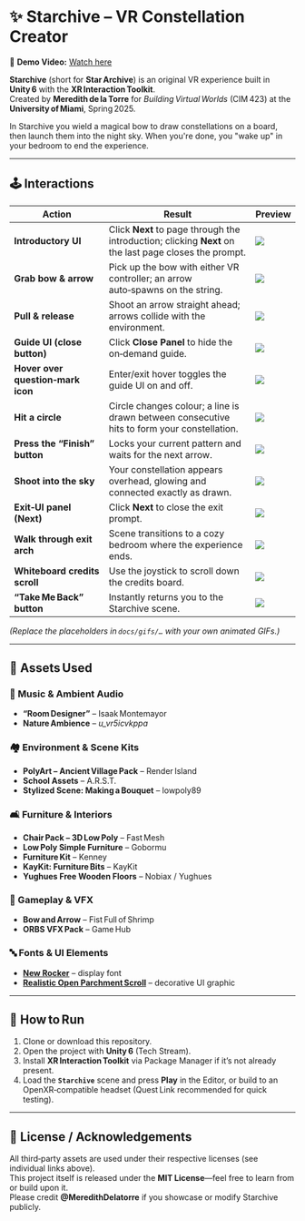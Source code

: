 # ✨ Starchive – VR Constellation Creator

🎥 **Demo Video:** [Watch here](https://youtu.be/qm9Vp8hmd7k)

**Starchive** (short for **Star Archive**) is an original VR experience built in **Unity 6** with the **XR Interaction Toolkit**.  
Created by **Meredith de la Torre** for *Building Virtual Worlds* (CIM 423) at the **University of Miami**, Spring 2025.

In Starchive you wield a magical bow to draw constellations on a board, then launch them into the night sky. When you're done, you "wake up" in your bedroom to end the experience. 

---

## 🕹️ Interactions

| Action | Result | Preview |
|--------|--------|---------|
| **Introductory UI** | Click **Next** to page through the introduction; clicking **Next** on the last page closes the prompt. | ![](docs/gifs/intro_ui.gif) |
| **Grab bow & arrow** | Pick up the bow with either VR controller; an arrow auto‑spawns on the string. | ![](docs/gifs/grab_bow.gif) |
| **Pull & release** | Shoot an arrow straight ahead; arrows collide with the environment. | ![](docs/gifs/pull_release.gif) |
| **Guide UI (close button)** | Click **Close Panel** to hide the on‑demand guide. | ![](docs/gifs/guide_close.gif) |
| **Hover over question‑mark icon** | Enter/exit hover toggles the guide UI on and off. | ![](docs/gifs/question_hover.gif) |
| **Hit a circle** | Circle changes colour; a line is drawn between consecutive hits to form your constellation. | ![](docs/gifs/hit_circle.gif) |
| **Press the “Finish” button** | Locks your current pattern and waits for the next arrow. | ![](docs/gifs/finish_button.gif) |
| **Shoot into the sky** | Your constellation appears overhead, glowing and connected exactly as drawn. | ![](docs/gifs/shoot_sky.gif) |
| **Exit‑UI panel (Next)** | Click **Next** to close the exit prompt. | ![](docs/gifs/exit_ui.gif) |
| **Walk through exit arch** | Scene transitions to a cozy bedroom where the experience ends. | ![](docs/gifs/exit_arch.gif) |
| **Whiteboard credits scroll** | Use the joystick to scroll down the credits board. | ![](docs/gifs/credits_scroll.gif) |
| **“Take Me Back” button** | Instantly returns you to the Starchive scene. | ![](docs/gifs/take_me_back.gif) |

*(Replace the placeholders in `docs/gifs/…` with your own animated GIFs.)*

---

## 🧱 Assets Used

### 🎵 Music & Ambient Audio
- **“Room Designer”** – Isaak Montemayor  
- **Nature Ambience** – *u_vr5icvkppa*

### 🏘️ Environment & Scene Kits
- **PolyArt – Ancient Village Pack** – Render Island  
- **School Assets** – A.R.S.T.  
- **Stylized Scene: Making a Bouquet** – lowpoly89  

### 🛋️ Furniture & Interiors
- **Chair Pack – 3D Low Poly** – Fast Mesh  
- **Low Poly Simple Furniture** – Gobormu  
- **Furniture Kit** – Kenney  
- **KayKit: Furniture Bits** – KayKit  
- **Yughues Free Wooden Floors** – Nobiax / Yughues  

### 🏹 Gameplay & VFX
- **Bow and Arrow** – Fist Full of Shrimp  
- **ORBS VFX Pack** – Game Hub  

### 🔤 Fonts & UI Elements
- **[New Rocker](https://www.1001fonts.com/new-rocker-font.html)** – display font  
- **[Realistic Open Parchment Scroll](https://www.freepik.com/free-vector/realistic-open-parchment-scroll-transparent_39845337.htm)** – decorative UI graphic

---

## 🚀 How to Run

1. Clone or download this repository.  
2. Open the project with **Unity 6** (Tech Stream).  
3. Install **XR Interaction Toolkit** via Package Manager if it’s not already present.  
4. Load the **`Starchive`** scene and press **Play** in the Editor, or build to an OpenXR‑compatible headset (Quest Link recommended for quick testing).  

---

## 📜 License / Acknowledgements

All third‑party assets are used under their respective licenses (see individual links above).  
This project itself is released under the **MIT License**—feel free to learn from or build upon it.  
Please credit **@MeredithDelatorre** if you showcase or modify Starchive publicly.
